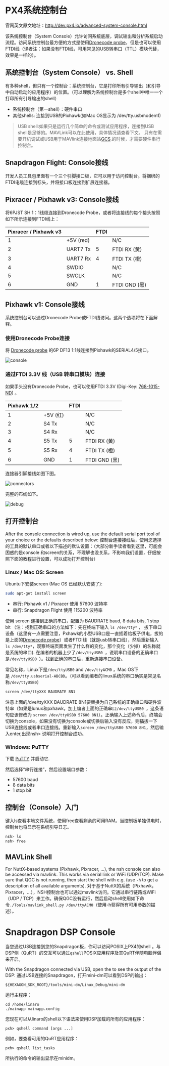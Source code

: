 # PX4系统控制台

官网英文原文地址：http://dev.px4.io/advanced-system-console.html

该系统控制台（System Console）允许访问系统底层，调试输出和分析系统启动流程。访问系统控制台最方便的方式是使用[Dronecode probe](http://nicadrone.com/index.php?id_product=65&controller=product)，但是也可以使用FTDI线（译者注：如果没有FTDI线，可用常见的USB转串口（TTL）模块代替，效果是一样的）。

## 系统控制台（System Console） vs. Shell

有多种shell，但只有一个控制台：系统控制台，它是打印所有引导输出（和引导中自动启动的应用程序）的位置。（可以理解为系统控制台是多个shell中唯一一个打印所有引导输出的shell）
- 系统控制台（第一shell）：硬件串口
- 其他shells: 连接到USB的Pixhawk(如Mac OS显示为 /dev/tty.usbmodem1)


> USB shell:如果只是运行几个简单的命令或测试应用程序，连接到USB shell是足够的。MAVLink可以在此使用，具体情况请查看下文。 只有在需要开机调试或USB用于MAVlink连接地面站[GCS](../3_Tutorial/ground_control_station.md).的时候，才需要硬件串行控制台。


## Snapdragon Flight: Console接线

开发人员工具包里面有一个三个引脚接口板，它可以用于访问控制台。将捆绑的FTDI电缆连接到标头，并将接口板连接到扩展连接器。

## Pixracer / Pixhawk v3: Console接线

将6PJST SH 1：1线缆连接到Dronecode Probe，或者将连接线的每个接头按照如下所示连接到FTDI线上：

| Pixracer / Pixhawk v3 |           | FTDI |                  |
| --------------------- | --------- | ---- | ---------------- |
| 1                     | +5V (red) |      | N/C              |
| 2                     | UART7 Tx  | 5    | FTDI RX (黄) |
| 3                     | UART7 Rx  | 4    | FTDI TX (橙) |
| 4                     | SWDIO     |      | N/C              |
| 5                     | SWCLK     |      | N/C              |
| 6                     | GND       | 1    | FTDI GND (黑) |

## Pixhawk v1: Console接线

系统控制台可以通过Dronecode Probe或FTDI线访问。这两个选项将在下面解释。

### 使用Dronecode Probe连接

将 [Dronecode probe](http://nicadrone.com/index.php?id_product=65&controller=product) 的6P DF13 1:1线连接到Pixhawk的SERIAL4/5接口。

![console](../pictures/console/dronecode_probe.jpg)

### 通过FTDI 3.3V 线（USB 转串口模块）连接

如果手头没有Dronecode Probe，也可以使用FTDI 3.3V (Digi-Key: [768-1015-ND](http://www.digikey.com/product-detail/en/TTL-232R-3V3/768-1015-ND/1836393)) 。

| Pixhawk 1/2 |           | FTDI |                  |
| ----------- | --------- | ---- | ---------------- |
| 1           | +5V (红) |      | N/C              |
| 2           | S4 Tx     |      | N/C              |
| 3           | S4 Rx     |      | N/C              |
| 4           | S5 Tx     | 5    | FTDI RX (黄) |
| 5           | S5 Rx     | 4    | FTDI TX (橙) |
| 6           | GND       | 1    | FTDI GND (黑) |

连接器引脚接线如图下图。

![connectors](../pictures/console/console_connector.jpg)

完整的布线如下。

![debug](../pictures/console/console_debug.jpg)

## 打开控制台

After the console connection is wired up, use the default serial port tool of your choice or the defaults described below:
控制台连接接线后，使用您选择的工具的默认串口或者以下描述的默认设置：（大部分新手读者看到这里，可能会困惑的是console 和screen的关系，不理解也没关系，不影响我们设置，仔细按照下面的教程进行设置，可以成功打开控制台）
### Linux / Mac OS: Screen

Ubuntu下安装screen (Mac OS 已经默认安装了):

<div class="host-code"></div>

```bash
sudo apt-get install screen
```

- 串行: Pixhawk v1 / Pixracer 使用 57600 波特率
- 串行: Snapdragon Flight 使用 115200 波特率

使用 screen 连接到正确的串口，配置为 BAUDRATE baud, 8 data bits, 1 stop bit （注：找到正确串口的方法如下：先在终端下输入 `ls /dev/tty*` ， 拔下串口设备（这里有一点需要注意，Pxhawk的小型USB口是一直插着给板子供电，拔的是上面的[Dronecode probe](http://nicadrone.com/index.php?id_product=65&controller=product)）或者FTDI线（就是usb转串口线），然后重新输入 `ls /dev/tty*`，观察终端页面发生了什么样的变化，那个变化（少掉）的名称就是系统的串口). 在编者的机器上少了`/dev/ttyUSB0 `，说明串口设备的正确串口是`/dev/ttyUSB0 `）。找到正确的串口后，重新连接串口设备。

常见名称，Linux下是`/dev/ttyUSB0` and `/dev/ttyACM0` ，Mac OS下是 `/dev/tty.usbserial-ABCBD`。（可以看到编者的linux系统的串口确实是常见名称`/dev/ttyUSB0`）

<div class="host-code"></div>

```bash
screen /dev/ttyXXX BAUDRATE 8N1
```
注意上面的/dve/ttyXXX BAUDRATE 8N1要替换为自己系统的正确串口和硬件波特率（如果是lunux和pxhawk，加上编者上面的正确串口`/dev/ttyUSB0 `，这条语句应该修改为 `screen /dev/ttyUSB0 57600 8N1`）。正确输入上述命令后，终端会切换为console，如果没有切换为console或切换后输入没有反应，则插拔一下USB连接线或者串口连接线。重新输入`screen /dev/ttyUSB0 57600 8N1`，然后输入enter,出现nsh> 说明打开控制台成功。

### Windows: PuTTY

下载 [PuTTY](http://www.chiark.greenend.org.uk/~sgtatham/putty/download.html) 并启动它.

然后选择“串行连接”，然后设置端口参数：

- 57600 baud
- 8 data bits
- 1 stop bit

## 控制台（Console）入门

键入ls查看本地文件系统，使用free查看剩余的可用RAM。当控制板单独供电时，控制台也将显示在系统引导日志。

```bash
nsh> ls
nsh> free
```
## MAVLink Shell
 For NuttX-based systems (Pixhawk, Pixracer, ...), the nsh console can also be
 accessed via mavlink. This works via serial link or WiFi (UDP/TCP). Make sure
 that QGC is not running, then start the shell with e.g.
  (use `-h` to get a description of all
 available arguments).
对于基于NuttX的系统（Pixhawk，Pixracer，...），NSH控制台也可以通过mavlink访问。它通过串行链路或WiFi（UDP / TCP）来工作。确保QGC没有运行，然后启动shell使用如下命令`./Tools/mavlink_shell.py /dev/ttyACM0`（使用-h获得所有可用参数的描述）。
 
# Snapdragon DSP Console

当您通过USB连接到您的Snapdragon板，你可以访问POSIX上PX4的shell 。与DSP侧（QuRT）的交互可以通过`qshell`POSIX应用程序及其QuRT伴随电脑伴侣来开启。

With the Snapdragon connected via USB, open the  to see the output of the DSP:
通过USB连接的Snapdragon，打开mini-dm可以看到DSP的输出：
```
${HEXAGON_SDK_ROOT}/tools/mini-dm/Linux_Debug/mini-dm
```

运行主程序：

```
cd /home/linaro
./mainapp mainapp.config
```

您现在可以从linaro的shell以下语法来使用DSP加载的所有的应用程序：

```
pxh> qshell command [args ...]
```

例如，要查看可用的QuRT应用程序：

```
pxh> qshell list_tasks
```

所执行的命令的输出显示在minidm。
